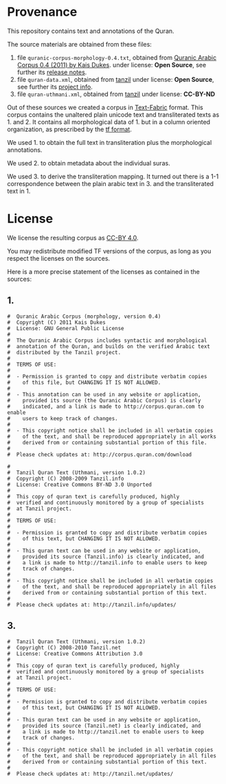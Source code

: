 # Provenance

This repository contains text and annotations of the Quran.

The source materials are obtained from these files:

1. file `quranic-corpus-morphology-0.4.txt`,
   obtained from
   [Quranic Arabic Corpus 0.4 (2011) by Kais Dukes](http://corpus.quran.com).
   under license: **Open Source**, see further its
   [release notes](http://corpus.quran.com/releasenotes.jsp).
2. file `quran-data.xml`,
   obtained from
   [tanzil](http://tanzil.net/docs/quran_metadata)
   under license: **Open Source**, see further its
   [project info](http://tanzil.net/docs/tanzil_project).
3. file `quran-uthmani.xml`,
   obtained from
   [tanzil](http://tanzil.net/download/)
   under license: **CC-BY-ND**

Out of these sources we created a corpus in
[Text-Fabric](https://github.com/annotation/text-fabric)
format.
This corpus contains the unaltered plain unicode text and transliterated texts
as 1. and 2.
It contains all morphological data of 1. but in a column oriented organization,
as prescribed by the
[tf format](https://annotation.github.io/text-fabric/Model/File-formats/).

We used 1. to obtain the full text in transliteration plus the morphological annotations.

We used 2. to obtain metadata about the individual suras.

We used 3. to derive the transliteration mapping. It turned out there is a 1-1
correspondence between the plain arabic text in 3. and the transliterated text in 1.

# License

We license the resulting corpus as
[CC-BY 4.0](https://creativecommons.org/licenses/by/4.0/).

You may redistribute modified TF versions of the corpus, as long as you
respect the licenses on the sources.

Here is a more precise statement of the licenses as contained in the sources:

## 1.

```
#  Quranic Arabic Corpus (morphology, version 0.4)
#  Copyright (C) 2011 Kais Dukes
#  License: GNU General Public License
#
#  The Quranic Arabic Corpus includes syntactic and morphological
#  annotation of the Quran, and builds on the verified Arabic text
#  distributed by the Tanzil project.
#
#  TERMS OF USE:
#
#  - Permission is granted to copy and distribute verbatim copies
#    of this file, but CHANGING IT IS NOT ALLOWED.
#
#  - This annotation can be used in any website or application,
#    provided its source (the Quranic Arabic Corpus) is clearly
#    indicated, and a link is made to http://corpus.quran.com to enable
#    users to keep track of changes.
#
#  - This copyright notice shall be included in all verbatim copies
#    of the text, and shall be reproduced appropriately in all works
#    derived from or containing substantial portion of this file.
#
#  Please check updates at: http://corpus.quran.com/download
```

```
#
#  Tanzil Quran Text (Uthmani, version 1.0.2)
#  Copyright (C) 2008-2009 Tanzil.info
#  License: Creative Commons BY-ND 3.0 Unported
#
#  This copy of quran text is carefully produced, highly
#  verified and continuously monitored by a group of specialists
#  at Tanzil project.
#
#  TERMS OF USE:
#
#  - Permission is granted to copy and distribute verbatim copies
#    of this text, but CHANGING IT IS NOT ALLOWED.
#
#  - This quran text can be used in any website or application,
#    provided its source (Tanzil.info) is clearly indicated, and
#    a link is made to http://tanzil.info to enable users to keep
#    track of changes.
#
#  - This copyright notice shall be included in all verbatim copies
#    of the text, and shall be reproduced appropriately in all files
#    derived from or containing substantial portion of this text.
#
#  Please check updates at: http://tanzil.info/updates/
```

## 3.

```
#  Tanzil Quran Text (Uthmani, version 1.0.2)
#  Copyright (C) 2008-2010 Tanzil.net
#  License: Creative Commons Attribution 3.0
#
#  This copy of quran text is carefully produced, highly 
#  verified and continuously monitored by a group of specialists 
#  at Tanzil project.
#
#  TERMS OF USE:
#
#  - Permission is granted to copy and distribute verbatim copies 
#    of this text, but CHANGING IT IS NOT ALLOWED.
#
#  - This quran text can be used in any website or application, 
#    provided its source (Tanzil.net) is clearly indicated, and 
#    a link is made to http://tanzil.net to enable users to keep
#    track of changes.
#
#  - This copyright notice shall be included in all verbatim copies 
#    of the text, and shall be reproduced appropriately in all files 
#    derived from or containing substantial portion of this text.
#
#  Please check updates at: http://tanzil.net/updates/
```
